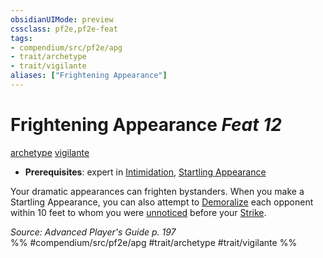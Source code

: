 ```yaml
---
obsidianUIMode: preview
cssclass: pf2e,pf2e-feat
tags:
- compendium/src/pf2e/apg
- trait/archetype
- trait/vigilante
aliases: ["Frightening Appearance"]
---
```

# Frightening Appearance  *Feat 12*  
[archetype](../../rules/traits/archetype.md)  [vigilante](../../rules/traits/vigilante-apg.md)  

- **Prerequisites**: expert in [Intimidation](../skills.md#Intimidation), [Startling Appearance](startling-appearance-loag.md)

Your dramatic appearances can frighten bystanders. When you make a Startling Appearance, you can also attempt to [Demoralize](../../rules/actions/demoralize.md) each opponent within 10 feet to whom you were [unnoticed](../../rules/conditions.md#Unnoticed) before your [Strike](../../rules/actions/strike.md).

*Source: Advanced Player's Guide p. 197*  
%% #compendium/src/pf2e/apg #trait/archetype #trait/vigilante %%